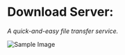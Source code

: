 # Download Server:

*A quick-and-easy file transfer service.*

![Sample Image](https://i.imgur.com/xWdWVeH.png)
